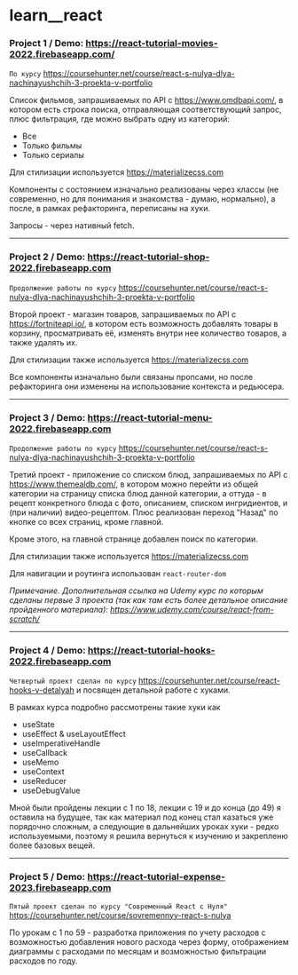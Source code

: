 # learn__react
 
### Project 1 / Demo: https://react-tutorial-movies-2022.firebaseapp.com/

`По курсу` https://coursehunter.net/course/react-s-nulya-dlya-nachinayushchih-3-proekta-v-portfolio

Список фильмов, запрашиваемых по API с https://www.omdbapi.com/, в котором есть строка поиска, отправляющая соответствующий запрос, плюс фильтрация, где можно выбрать одну из категорий:
- Все
- Только фильмы
- Только сериалы

Для стилизации используется https://materializecss.com

Компоненты с состоянием изначально реализованы через классы (не современно, но для понимания и знакомства - думаю, нормально), а после, в рамках рефакторинга, переписаны на хуки.

Запросы - через нативный fetch.

---

### Project 2 / Demo: https://react-tutorial-shop-2022.firebaseapp.com

`Продолжение работы по курсу` https://coursehunter.net/course/react-s-nulya-dlya-nachinayushchih-3-proekta-v-portfolio

Второй проект - магазин товаров, запрашиваемых по API с https://fortniteapi.io/, в котором есть возможность добавлять товары в корзину, просматривать её, изменять внутри нее количество товаров, а также удалять их.

Для стилизации также используется https://materializecss.com

Все компоненты изначально были связаны пропсами, но после рефакторинга они изменены на использование контекста и редьюсера.

---

### Project 3 / Demo: https://react-tutorial-menu-2022.firebaseapp.com

`Продолжение работы по курсу` https://coursehunter.net/course/react-s-nulya-dlya-nachinayushchih-3-proekta-v-portfolio

Третий проект - приложение cо списком блюд, запрашиваемых по API с https://www.themealdb.com/, в котором можно перейти из общей категории на страницу списка блюд данной категории, а оттуда - в рецепт конкретного блюда с фото, описанием, списком ингридиентов, и (при наличии) видео-рецептом. Плюс реализован переход "Назад" по кнопке со всех страниц, кроме главной.

Кроме этого, на главной странице добавлен поиск по категории.

Для стилизации также используется https://materializecss.com

Для навигации и роутинга использован `react-router-dom`



_*Примечание.* Дополнительная ссылка на Udemy курс по которым сделаны первые 3 проекта (так как там есть более детальное описание пройденного материала):
https://www.udemy.com/course/react-from-scratch/_

---

### Project 4 / Demo: https://react-tutorial-hooks-2022.firebaseapp.com

`Четвертый проект сделан по курсу` https://coursehunter.net/course/react-hooks-v-detalyah и посвящен детальной работе с хуками.

В рамках курса подробно рассмотрены такие хуки как
- useState
- useEffect & useLayoutEffect
- useImperativeHandle
- useCallback
- useMemo
- useContext
- useReducer
- useDebugValue

Мной были пройдены лекции с 1 по 18, лекции с 19 и до конца (до 49) я оставила на будущее, так как материал под конец стал казаться уже порядочно сложным, а следующие в дальнейших уроках хуки - редко используемыми, поэтому я решила вернуться к изучению и закрепленю более базовых вещей.


---

### Project 5 / Demo: https://react-tutorial-expense-2023.firebaseapp.com

`Пятый проект сделан по курсу "Современный React с Нуля"` https://coursehunter.net/course/sovremennyy-react-s-nulya

По урокам с 1 по 59 - разработка приложения по учету расходов с возможностью добавления нового расхода через форму, отображением диаграммы с расходами по месяцам и возможностью фильтрации расходов по году.


